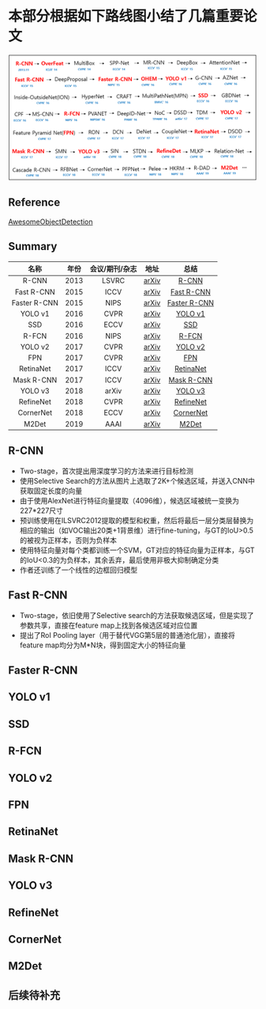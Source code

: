 # 本部分根据如下路线图小结了几篇重要论文

![Route](./Route.png)

## Reference
[AwesomeObjectDetection](https://github.com/amusi/awesome-object-detection)

## Summary

|名称|年份|会议/期刊/杂志|地址|总结
|:---:|:---:|:---:|:---:|:---:|
|R-CNN|2013|LSVRC|[arXiv](http://arxiv.org/abs/1311.2524)|[R-CNN](#R-CNN)|
|Fast R-CNN|2015|ICCV|[arXiv](http://arxiv.org/abs/1504.08083)|[Fast R-CNN](#Fast%20R-CNN)|
|Faster R-CNN|2015|NIPS|[arXiv](http://arxiv.org/abs/1506.01497)|[Faster R-CNN](#Faster%20R-CNN)|
|YOLO v1|2016|CVPR|[arXiv](http://arxiv.org/abs/1506.02640)|[YOLO v1](#YOLO%20v1)|
|SSD|2016|ECCV|[arXiv](http://arxiv.org/abs/1512.02325)|[SSD](#SSD)|
|R-FCN|2016|NIPS|[arXiv](http://arxiv.org/abs/1605.06409)|[R-FCN](#R-FCN)|
|YOLO v2|2017|CVPR|[arXiv](https://arxiv.org/abs/1612.08242)|[YOLO v2](#YOLO%20v2)|
|FPN|2017|CVPR|[arXiv](https://arxiv.org/abs/1612.03144)|[FPN](#FPN)|
|RetinaNet|2017|ICCV|[arXiv](https://arxiv.org/abs/1708.02002)|[RetinaNet](#RetinaNet)|
|Mask R-CNN|2017|ICCV|[arXiv](http://arxiv.org/abs/1703.06870)|[Mask R-CNN](#Mask%20R-CNN)|
|YOLO v3|2018|arXiv|[arXiv](https://arxiv.org/abs/1804.02767)|[YOLO v3](#YOLO%20v3)|
|RefineNet|2018|CVPR|[arXiv](https://arxiv.org/abs/1711.06897)|[RefineNet](#RefineNet)|
|CornerNet|2018|ECCV|[arXiv](https://arxiv.org/abs/1808.01244)|[CornerNet](#CornerNet)|
|M2Det|2019|AAAI|[arXiv](https://arxiv.org/abs/1811.04533)|[M2Det](#M2Det)|


## R-CNN
* Two-stage，首次提出用深度学习的方法来进行目标检测
* 使用Selective Search的方法从图片上选取了2K+个候选区域，并送入CNN中获取固定长度的向量
* 由于使用AlexNet进行特征向量提取（4096维），候选区域被统一变换为227*227尺寸
* 预训练使用在ILSVRC2012提取的模型和权重，然后将最后一层分类层替换为相应的输出（如VOC输出20类+1背景维）进行fine-tuning，与GT的IoU>0.5的被视为正样本，否则为负样本
* 使用特征向量对每个类都训练一个SVM，GT对应的特征向量为正样本，与GT的IoU<0.3的为负样本，其余丢弃，最后使用非极大抑制确定分类
* 作者还训练了一个线性的边框回归模型
   
## Fast R-CNN
* Two-stage，依旧使用了Selective search的方法获取候选区域，但是实现了参数共享，直接在feature map上找到各候选区域对应位置
* 提出了RoI Pooling layer（用于替代VGG第5层的普通池化层），直接将feature map均分为M*N块，得到固定大小的特征向量
   
## Faster R-CNN

   
## YOLO v1

   
## SSD

   
## R-FCN


## YOLO v2


## FPN


## RetinaNet


## Mask R-CNN


## YOLO v3


## RefineNet


## CornerNet


## M2Det


## 后续待补充
